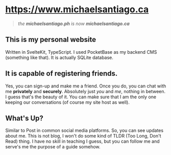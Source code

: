 # https://www.michaelsantiago.ca
><i>the **michaelsantiago.ph** is now **michaelsantiago.ca**</i>

## This is my personal website

Written in SvelteKit, TypeScript. I used PocketBase as my backend CMS (something like that). It is actually SQLite database.

## It is capable of registering friends.
Yes, you can sign-up and make me a friend. Once you do, you can chat with me **privately** and **securely**. Absolutely just *you* and *me*, nothing in between. I guess that's the beauty of it. You can make sure that I am the only one keeping our conversations (of course my site host as well).

## What's Up?
Similar to Post in common social media platforms. So, you can see updates about me. This is not blog, I won't do some kind of TLDR (Too Long, Don't Read) thing. I have no skill in teaching I guess, but you can follow me and serve's me the purpose of a guide somehow.
